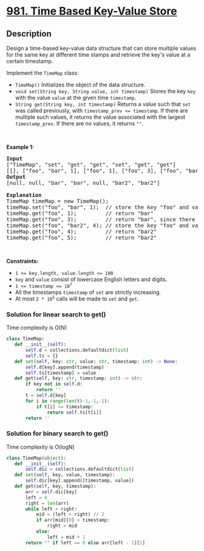 # [981. Time Based Key-Value Store](https://leetcode.com/problems/time-based-key-value-store)


## Description

<!-- description:start -->

<p>Design a time-based key-value data structure that can store multiple values for the same key at different time stamps and retrieve the key&#39;s value at a certain timestamp.</p>

<p>Implement the <code>TimeMap</code> class:</p>

<ul>
	<li><code>TimeMap()</code> Initializes the object of the data structure.</li>
	<li><code>void set(String key, String value, int timestamp)</code> Stores the key <code>key</code> with the value <code>value</code> at the given time <code>timestamp</code>.</li>
	<li><code>String get(String key, int timestamp)</code> Returns a value such that <code>set</code> was called previously, with <code>timestamp_prev &lt;= timestamp</code>. If there are multiple such values, it returns the value associated with the largest <code>timestamp_prev</code>. If there are no values, it returns <code>&quot;&quot;</code>.</li>
</ul>

<p>&nbsp;</p>
<p><strong class="example">Example 1:</strong></p>

<pre>
<strong>Input</strong>
[&quot;TimeMap&quot;, &quot;set&quot;, &quot;get&quot;, &quot;get&quot;, &quot;set&quot;, &quot;get&quot;, &quot;get&quot;]
[[], [&quot;foo&quot;, &quot;bar&quot;, 1], [&quot;foo&quot;, 1], [&quot;foo&quot;, 3], [&quot;foo&quot;, &quot;bar2&quot;, 4], [&quot;foo&quot;, 4], [&quot;foo&quot;, 5]]
<strong>Output</strong>
[null, null, &quot;bar&quot;, &quot;bar&quot;, null, &quot;bar2&quot;, &quot;bar2&quot;]

<strong>Explanation</strong>
TimeMap timeMap = new TimeMap();
timeMap.set(&quot;foo&quot;, &quot;bar&quot;, 1);  // store the key &quot;foo&quot; and value &quot;bar&quot; along with timestamp = 1.
timeMap.get(&quot;foo&quot;, 1);         // return &quot;bar&quot;
timeMap.get(&quot;foo&quot;, 3);         // return &quot;bar&quot;, since there is no value corresponding to foo at timestamp 3 and timestamp 2, then the only value is at timestamp 1 is &quot;bar&quot;.
timeMap.set(&quot;foo&quot;, &quot;bar2&quot;, 4); // store the key &quot;foo&quot; and value &quot;bar2&quot; along with timestamp = 4.
timeMap.get(&quot;foo&quot;, 4);         // return &quot;bar2&quot;
timeMap.get(&quot;foo&quot;, 5);         // return &quot;bar2&quot;
</pre>

<p>&nbsp;</p>
<p><strong>Constraints:</strong></p>

<ul>
	<li><code>1 &lt;= key.length, value.length &lt;= 100</code></li>
	<li><code>key</code> and <code>value</code> consist of lowercase English letters and digits.</li>
	<li><code>1 &lt;= timestamp &lt;= 10<sup>7</sup></code></li>
	<li>All the timestamps <code>timestamp</code> of <code>set</code> are strictly increasing.</li>
	<li>At most <code>2 * 10<sup>5</sup></code> calls will be made to <code>set</code> and <code>get</code>.</li>
</ul>

### Solution for linear search to get()
Time complexity is O(N)
```python
class TimeMap:
   def __init__(self):
       self.d = collections.defaultdict(list)
       self.ts = {}
   def set(self, key: str, value: str, timestamp: int) -> None:
       self.d[key].append(timestamp)
       self.ts[timestamp] = value
   def get(self, key: str, timestamp: int) -> str:
       if key not in self.d:
           return ''
       t = self.d[key]
       for i in range(len(t)-1,-1,-1):
           if t[i] <= timestamp:
               return self.ts[t[i]]
       return ''
```
### Solution for binary search to get()
Time complexity is O(logN)
```python
class TimeMap(object):
   def __init__(self):
       self.dic = collections.defaultdict(list)
   def set(self, key, value, timestamp):
       self.dic[key].append([timestamp, value])
   def get(self, key, timestamp):
       arr = self.dic[key]
       left = 0
       right = len(arr)
       while left < right:
           mid = (left + right) // 2
           if arr[mid][0] > timestamp:
               right = mid
           else:
               left = mid + 1
       return "" if left == 0 else arr[left - 1][1]
```
